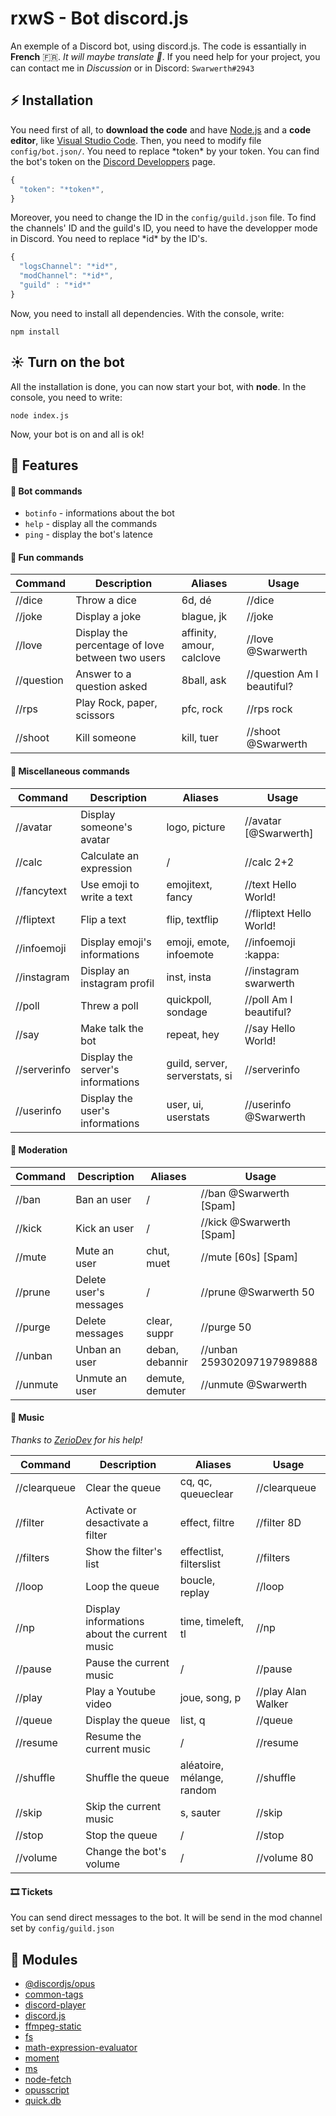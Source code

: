 # rxwS - Bot discord.js
  An exemple of a Discord bot, using discord.js.
  The code is essantially in **French** 🇫🇷. *It will maybe translate 👀*.
  If you need help for your project, you can contact me in *Discussion* or in Discord: `Swarwerth#2943`

## ⚡ Installation

You need first of all, to **download the code** and have [Node.js](https://nodejs.org/) and a **code editor**, like [Visual Studio Code](https://code.visualstudio.com/). Then, you need to modify file `config/bot.json/`.
You need to replace \*token\* by your token. You can find the bot's token on the [Discord Developpers](https://discordapp.com/developers/applications) page.

```js
{
  "token": "*token*",
}
```

Moreover, you need to change the ID in the `config/guild.json` file. To find the channels' ID and the guild's ID, you need to have the developper mode in Discord. You need to replace \*id\* by the ID's.

```js
{
  "logsChannel": "*id*",
  "modChannel": "*id*",
  "guild" : "*id*"
}
```

Now, you need to install all dependencies. With the console, write:

```
npm install
```

## ☀ Turn on the bot

All the installation is done, you can now start your bot, with **node**. In the console, you need to write:

```
node index.js
```

Now, your bot is on and all is ok!

## 🎈 Features

#### 🤖 Bot commands

- `botinfo` - informations about the bot
- `help` - display all the commands
- `ping` - display the bot's latence

#### 🎉 Fun commands

| Command               | Description                                                             | Aliases                                  | Usage                          |
| --------------------- | ------------------------------------------------------------------------| -----------------------------------------|--------------------------------|
| //dice                | Throw a dice                                                            | 6d, dé                                   | //dice                         |
| //joke                | Display a joke                                                          | blague, jk                               | //joke                         |
| //love                | Display the percentage of love between two users                        | affinity, amour, calclove                | //love @Swarwerth              |
| //question            | Answer to a question asked                                              | 8ball, ask                               | //question Am I beautiful?     |
| //rps                 | Play Rock, paper, scissors                                              | pfc, rock                                | //rps rock                     |
| //shoot               | Kill someone                                                            | kill, tuer                               | //shoot @Swarwerth             |

#### 🧨 Miscellaneous commands

| Command               | Description                                                             | Aliases                                  | Usage                          |
| --------------------- | ------------------------------------------------------------------------| -----------------------------------------|--------------------------------|
| //avatar              | Display someone's avatar                                                | logo, picture                            | //avatar [@Swarwerth]          |
| //calc                | Calculate an expression                                                 | /                                        | //calc 2+2                     |
| //fancytext           | Use emoji to write a text                                               | emojitext, fancy                         | //text Hello World!            |
| //fliptext            | Flip a text                                                             | flip, textflip                           | //fliptext Hello World!        |
| //infoemoji           | Display emoji's informations                                            | emoji, emote, infoemote                  | //infoemoji :kappa:            |
| //instagram           | Display an instagram profil                                             | inst, insta                              | //instagram swarwerth          |
| //poll                | Threw a poll                                                            | quickpoll, sondage                       | //poll Am I beautiful?         |
| //say                 | Make talk the bot                                                       | repeat, hey                              | //say Hello World!             |
| //serverinfo          | Display the server's informations                                       | guild, server, serverstats, si           | //serverinfo                   |
| //userinfo            | Display the user's informations                                         | user, ui, userstats                      | //userinfo @Swarwerth          |

#### 🔫 Moderation

| Command               | Description                                                             | Aliases                                  | Usage                          |
| --------------------- | ------------------------------------------------------------------------| -----------------------------------------|--------------------------------|
| //ban                 | Ban an user                                                             | /                                        | //ban @Swarwerth [Spam]        |
| //kick                | Kick an user                                                            | /                                        | //kick @Swarwerth [Spam]       |
| //mute                | Mute an user                                                            | chut, muet                               | //mute [60s] [Spam]            |
| //prune               | Delete user's messages                                                  | /                                        | //prune @Swarwerth 50          |
| //purge               | Delete messages                                                         | clear, suppr                             | //purge 50                     |
| //unban               | Unban an user                                                           | deban, debannir                          | //unban 259302097197989888     |
| //unmute              | Unmute an user                                                          | demute, demuter                          | //unmute @Swarwerth            |

#### 🎵 Music
*Thanks to [ZerioDev](https://github.com/ZerioDev/Music-bot) for his help!*

| Command               | Description                                                             | Aliases                                  | Usage                          |
| --------------------- | ------------------------------------------------------------------------| -----------------------------------------|--------------------------------|
| //clearqueue          | Clear the queue                                                         | cq, qc, queueclear                       | //clearqueue                   |
| //filter              | Activate or desactivate a filter                                        | effect, filtre                           | //filter 8D                    |
| //filters             | Show the filter's list                                                  | effectlist, filterslist                  | //filters                      |
| //loop                | Loop the queue                                                          | boucle, replay                           | //loop                         |
| //np                  | Display informations about the current music                            | time, timeleft, tl                       | //np                           |
| //pause               | Pause the current music                                                 | /                                        | //pause                        |
| //play                | Play a Youtube video                                                    | joue, song, p                            | //play Alan Walker             |
| //queue               | Display the queue                                                       | list, q                                  | //queue                        |
| //resume              | Resume the current music                                                | /                                        | //resume                       |
| //shuffle             | Shuffle the queue                                                       | aléatoire, mélange, random               | //shuffle                      |
| //skip                | Skip the current music                                                  | s, sauter                                | //skip                         |
| //stop                | Stop the queue                                                          | /                                        | //stop                         |
| //volume              | Change the bot's volume                                                 | /                                        | //volume 80                    |

#### 🎞 Tickets

You can send direct messages to the bot. It will be send in the mod channel set by `config/guild.json`

## 🎏 Modules

- [@discordjs/opus](https://www.npmjs.com/package/@discordjs/opus)
- [common-tags](https://www.npmjs.com/package/common-tags)
- [discord-player](https://www.npmjs.com/package/discord-player)
- [discord.js](https://www.npmjs.com/package/discord.js)
- [ffmpeg-static](https://www.npmjs.com/package/opusscript)
- [fs](https://www.npmjs.com/package/fs)
- [math-expression-evaluator](https://www.npmjs.com/package/math-expression-evaluator)
- [moment](https://www.npmjs.com/package/moment)
- [ms](https://www.npmjs.com/package/ms)
- [node-fetch](https://www.npmjs.com/package/node-fetch)
- [opusscript](https://www.npmjs.com/package/opusscript)
- [quick.db](https://www.npmjs.com/package/quick.db)
